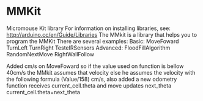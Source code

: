 # MMKit
Micromouse Kit library
For information on installing libraries, see: http://arduino.cc/en/Guide/Libraries
The MMkit is a library that helps you to program the MMKit
There are several examples:
Basic:
      MoveFoward
      TurnLeft
      TurnRight
      TesteIRSensors
Advanced:
      FloodFillAlgorithm
      RandomNextMove
      RightWallFollow
      
Added cm/s on MoveFoward so if the value used on function is bellow 40cm/s the MMkit assumes that velocity else he assumes the velocity with the following formula (Value/158) cm/s,
also added a new odometry function receives current_cell.theta and move
updates next_theta
current_cell.theta=next_theta
